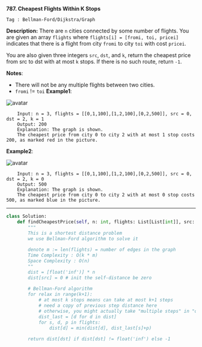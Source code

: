 **787. Cheapest Flights Within K Stops**

```Tag : Bellman-Ford/Dijkstra/Graph```

**Description:**
There are ```n``` cities connected by some number of flights. You are given an array ```flights``` where ```flights[i] = [fromi, toi, pricei]``` indicates that there is a flight from city ```fromi``` to city ```toi``` with cost ```pricei```.

You are also given three integers ```src```, ```dst```, and ```k```, return the cheapest price from src to dst with at most ```k``` stops. If there is no such route, return ```-1```.

**Notes**:

+ There will not be any multiple flights between two cities.
+ ```fromi``` != ```toi```
**Example1**:

![avatar](Fig/787-E1.png)

        Input: n = 3, flights = [[0,1,100],[1,2,100],[0,2,500]], src = 0, dst = 2, k = 1
        Output: 200
        Explanation: The graph is shown.
        The cheapest price from city 0 to city 2 with at most 1 stop costs 200, as marked red in the picture.

**Example2**:

![avatar](Fig/787-E2.png)

        Input: n = 3, flights = [[0,1,100],[1,2,100],[0,2,500]], src = 0, dst = 2, k = 0
        Output: 500
        Explanation: The graph is shown.
        The cheapest price from city 0 to city 2 with at most 0 stop costs 500, as marked blue in the picture.

        
-----------

```python
class Solution:
    def findCheapestPrice(self, n: int, flights: List[List[int]], src: int, dst: int, k: int) -> int:
        """
        This is a shortest distance problem
        we use Bellman-Ford algorithm to solve it
        
        denote m := len(flights) = number of edges in the graph
        Time Complexity : O(k * m)
        Space Complexity : O(n)
        ""
        dist = [float('inf')] * n
        dist[src] = 0 # init the self-distance be zero
        
        # Bellman-Ford algorithm
        for relax in range(k+1):
            # at most k stops means can take at most k+1 steps
            # need a copy of previous step distance here
            # otherwise, you might actually take "multiple steps" in "one step"
            dist_last = [d for d in dist]
            for s, d, p in flights:
                dist[d] = min(dist[d], dist_last[s]+p)
                
        return dist[dst] if dist[dst] != float('inf') else -1
```

